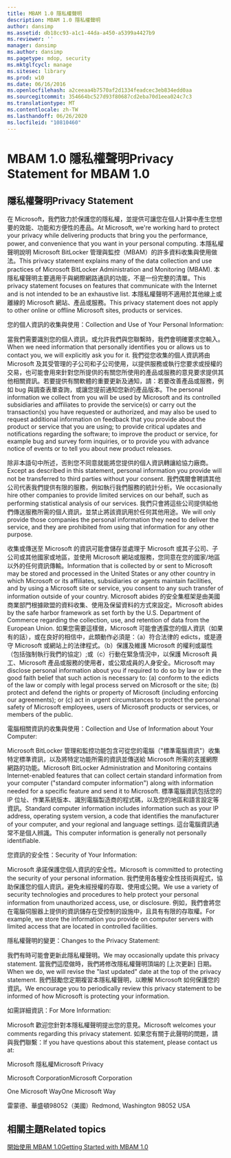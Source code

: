 ```yaml
---
title: MBAM 1.0 隱私權聲明
description: MBAM 1.0 隱私權聲明
author: dansimp
ms.assetid: db18cc93-a1c1-44da-a450-a5399a4427b9
ms.reviewer: ''
manager: dansimp
ms.author: dansimp
ms.pagetype: mdop, security
ms.mktglfcycl: manage
ms.sitesec: library
ms.prod: w10
ms.date: 06/16/2016
ms.openlocfilehash: a2ceeaa4b7570af2d1334feadcec3eb834edd0aa
ms.sourcegitcommit: 354664bc527d93f80687cd2eba70d1eea024c7c3
ms.translationtype: MT
ms.contentlocale: zh-TW
ms.lasthandoff: 06/26/2020
ms.locfileid: "10810460"
---
```

# <span data-ttu-id="59449-103">MBAM 1.0 隱私權聲明</span><span class="sxs-lookup"><span data-stu-id="59449-103">Privacy Statement for MBAM 1.0</span></span>


## <span data-ttu-id="59449-104">隱私權聲明</span><span class="sxs-lookup"><span data-stu-id="59449-104">Privacy Statement</span></span>


<span data-ttu-id="59449-105">在 Microsoft，我們致力於保護您的隱私權，並提供可讓您在個人計算中產生您想要的效能、功能和方便性的產品。</span><span class="sxs-lookup"><span data-stu-id="59449-105">At Microsoft, we're working hard to protect your privacy while delivering products that bring you the performance, power, and convenience that you want in your personal computing.</span></span> <span data-ttu-id="59449-106">本隱私權聲明說明 Microsoft BitLocker 管理與監控（MBAM）的許多資料收集與使用做法。</span><span class="sxs-lookup"><span data-stu-id="59449-106">This privacy statement explains many of the data collection and use practices of Microsoft BitLocker Administration and Monitoring (MBAM).</span></span> <span data-ttu-id="59449-107">本隱私權聲明主要適用于與網際網路通訊的功能，不是一份完整的清單。</span><span class="sxs-lookup"><span data-stu-id="59449-107">This privacy statement focuses on features that communicate with the Internet and is not intended to be an exhaustive list.</span></span> <span data-ttu-id="59449-108">本隱私權聲明不適用於其他線上或離線的 Microsoft 網站、產品或服務。</span><span class="sxs-lookup"><span data-stu-id="59449-108">This privacy statement does not apply to other online or offline Microsoft sites, products or services.</span></span>

<span data-ttu-id="59449-109">您的個人資訊的收集與使用：</span><span class="sxs-lookup"><span data-stu-id="59449-109">Collection and Use of Your Personal Information:</span></span>

<span data-ttu-id="59449-110">當我們需要識別您的個人資訊，或允許我們與您聯繫時，我們會明確要求您輸入。</span><span class="sxs-lookup"><span data-stu-id="59449-110">When we need information that personally identifies you or allows us to contact you, we will explicitly ask you for it.</span></span> <span data-ttu-id="59449-111">我們從您收集的個人資訊將由 Microsoft 及其受管理的子公司和子公司使用，以提供服務或執行您要求或授權的交易，也可能會用來針對您所提供的有關您所使用的產品或服務的意見要求提供其他相關資訊。若要提供有關軟體的重要更新及通知，請：若要改善產品或服務，例如 bug 與調查表單查詢，或讓您提前通知您新的產品版本。</span><span class="sxs-lookup"><span data-stu-id="59449-111">The personal information we collect from you will be used by Microsoft and its controlled subsidiaries and affiliates to provide the service(s) or carry out the transaction(s) you have requested or authorized, and may also be used to request additional information on feedback that you provide about the product or service that you are using; to provide critical updates and notifications regarding the software; to improve the product or service, for example bug and survey form inquiries, or to provide you with advance notice of events or to tell you about new product releases.</span></span>

<span data-ttu-id="59449-112">除非本語句中所述，否則您不同意就能將您提供的個人資訊轉讓給協力廠商。</span><span class="sxs-lookup"><span data-stu-id="59449-112">Except as described in this statement, personal information you provide will not be transferred to third parties without your consent.</span></span> <span data-ttu-id="59449-113">我們偶爾會聘請其他公司代表我們提供有限的服務，例如執行我們服務的統計分析。</span><span class="sxs-lookup"><span data-stu-id="59449-113">We occasionally hire other companies to provide limited services on our behalf, such as performing statistical analysis of our services.</span></span> <span data-ttu-id="59449-114">我們只會將這些公司提供給他們傳送服務所需的個人資訊，並禁止將該資訊用於任何其他用途。</span><span class="sxs-lookup"><span data-stu-id="59449-114">We will only provide those companies the personal information they need to deliver the service, and they are prohibited from using that information for any other purpose.</span></span>

<span data-ttu-id="59449-115">收集或傳送至 Microsoft 的資訊可能會儲存並處理于 Microsoft 或其子公司、子公司或其他國家或地區，並使用 Microsoft 網站或服務，您同意在您的國家/地區以外的任何資訊傳輸。</span><span class="sxs-lookup"><span data-stu-id="59449-115">Information that is collected by or sent to Microsoft may be stored and processed in the United States or any other country in which Microsoft or its affiliates, subsidiaries or agents maintain facilities, and by using a Microsoft site or service, you consent to any such transfer of information outside of your country.</span></span> <span data-ttu-id="59449-116">Microsoft abides 的安全集框架是由美國商業部門根據歐盟的資料收集、使用及保留資料的方式來設定。</span><span class="sxs-lookup"><span data-stu-id="59449-116">Microsoft abides by the safe harbor framework as set forth by the U.S. Department of Commerce regarding the collection, use, and retention of data from the European Union.</span></span> <span data-ttu-id="59449-117">如果您需要這樣做，Microsoft 可能會透露您的個人資訊（如果有的話），或在良好的相信中，此類動作必須是：（a）符合法律的 edicts，或是遵守 Microsoft 或網站上的法律程式。（b）保護及維護 Microsoft 的權利或屬性（包括強制執行我們的協定）;或（c）行動在緊急情況中，以保護 Microsoft 員工、Microsoft 產品或服務的使用者，或公眾成員的人身安全。</span><span class="sxs-lookup"><span data-stu-id="59449-117">Microsoft may disclose personal information about you if required to do so by law or in the good faith belief that such action is necessary to: (a) conform to the edicts of the law or comply with legal process served on Microsoft or the site; (b) protect and defend the rights or property of Microsoft (including enforcing our agreements); or (c) act in urgent circumstances to protect the personal safety of Microsoft employees, users of Microsoft products or services, or members of the public.</span></span>

<span data-ttu-id="59449-118">電腦相關資訊的收集與使用：</span><span class="sxs-lookup"><span data-stu-id="59449-118">Collection and Use of Information about Your Computer:</span></span>

<span data-ttu-id="59449-119">Microsoft BitLocker 管理和監控功能包含可從您的電腦（"標準電腦資訊"）收集特定標準資訊，以及將特定功能所需的資訊並傳送給 Microsoft 所需的支援網際網路的功能。</span><span class="sxs-lookup"><span data-stu-id="59449-119">Microsoft BitLocker Administration and Monitoring contains Internet-enabled features that can collect certain standard information from your computer ("standard computer information") along with information needed for a specific feature and send it to Microsoft.</span></span> <span data-ttu-id="59449-120">標準電腦資訊包括您的 IP 位址、作業系統版本、識別電腦製造商的程式碼，以及您的地區和語言設定等資訊。</span><span class="sxs-lookup"><span data-stu-id="59449-120">Standard computer information includes information such as your IP address, operating system version, a code that identifies the manufacturer of your computer, and your regional and language settings.</span></span> <span data-ttu-id="59449-121">這台電腦資訊通常不是個人辨識。</span><span class="sxs-lookup"><span data-stu-id="59449-121">This computer information is generally not personally identifiable.</span></span>

<span data-ttu-id="59449-122">您資訊的安全性：</span><span class="sxs-lookup"><span data-stu-id="59449-122">Security of Your Information:</span></span>

<span data-ttu-id="59449-123">Microsoft 承諾保護您個人資訊的安全性。</span><span class="sxs-lookup"><span data-stu-id="59449-123">Microsoft is committed to protecting the security of your personal information.</span></span> <span data-ttu-id="59449-124">我們使用各種安全性技術與程式，協助保護您的個人資訊，避免未經授權的存取、使用或公開。</span><span class="sxs-lookup"><span data-stu-id="59449-124">We use a variety of security technologies and procedures to help protect your personal information from unauthorized access, use, or disclosure.</span></span> <span data-ttu-id="59449-125">例如，我們會將您在電腦伺服器上提供的資訊儲存在受控制的設施中，且具有有限的存取權。</span><span class="sxs-lookup"><span data-stu-id="59449-125">For example, we store the information you provide on computer servers with limited access that are located in controlled facilities.</span></span>

<span data-ttu-id="59449-126">隱私權聲明的變更：</span><span class="sxs-lookup"><span data-stu-id="59449-126">Changes to the Privacy Statement:</span></span>

<span data-ttu-id="59449-127">我們有時可能會更新此隱私權聲明。</span><span class="sxs-lookup"><span data-stu-id="59449-127">We may occasionally update this privacy statement.</span></span> <span data-ttu-id="59449-128">當我們這麼做時，我們將修改隱私權聲明頂端的 [上次更新] 日期。</span><span class="sxs-lookup"><span data-stu-id="59449-128">When we do, we will revise the "last updated" date at the top of the privacy statement.</span></span> <span data-ttu-id="59449-129">我們鼓勵您定期複習本隱私權聲明，以瞭解 Microsoft 如何保護您的資訊。</span><span class="sxs-lookup"><span data-stu-id="59449-129">We encourage you to periodically review this privacy statement to be informed of how Microsoft is protecting your information.</span></span>

<span data-ttu-id="59449-130">如需詳細資訊：</span><span class="sxs-lookup"><span data-stu-id="59449-130">For More Information:</span></span>

<span data-ttu-id="59449-131">Microsoft 歡迎您針對本隱私權聲明提出您的意見。</span><span class="sxs-lookup"><span data-stu-id="59449-131">Microsoft welcomes your comments regarding this privacy statement.</span></span> <span data-ttu-id="59449-132">如果您有關于此聲明的問題，請與我們聯繫：</span><span class="sxs-lookup"><span data-stu-id="59449-132">If you have questions about this statement, please contact us at:</span></span>

<span data-ttu-id="59449-133">Microsoft 隱私權</span><span class="sxs-lookup"><span data-stu-id="59449-133">Microsoft Privacy</span></span>

<span data-ttu-id="59449-134">Microsoft Corporation</span><span class="sxs-lookup"><span data-stu-id="59449-134">Microsoft Corporation</span></span>

<span data-ttu-id="59449-135">One Microsoft Way</span><span class="sxs-lookup"><span data-stu-id="59449-135">One Microsoft Way</span></span>

<span data-ttu-id="59449-136">雷蒙德、華盛頓98052（美國）</span><span class="sxs-lookup"><span data-stu-id="59449-136">Redmond, Washington 98052 USA</span></span>

## <span data-ttu-id="59449-137">相關主題</span><span class="sxs-lookup"><span data-stu-id="59449-137">Related topics</span></span>


[<span data-ttu-id="59449-138">開始使用 MBAM 1.0</span><span class="sxs-lookup"><span data-stu-id="59449-138">Getting Started with MBAM 1.0</span></span>](getting-started-with-mbam-10.md)

 

 





